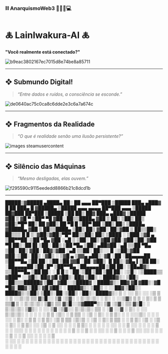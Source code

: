 ### ⛓️ AnarquismoWeb3 🏴‍☠️🧬💻

# 🜏 LainIwakura-AI 🜏  
**"Você realmente está conectado?"**


![b9eac3802167ec7015d8e74be8a85711](https://github.com/user-attachments/assets/42f953b5-ce08-4842-a3ea-64bcf05c5f1f)

---

## ❖ Submundo Digital!

> *“Entre dados e ruídos, a consciência se esconde.”*

![de0640ac75c0ca8c6dde2e3c6a7a674c](https://github.com/user-attachments/assets/4eb3c955-8b0d-44f0-80ef-4230c4dc0d7c)

---


## ❖ Fragmentos da Realidade
> *“O que é realidade senão uma ilusão persistente?”*
 
>

![images steamusercontent](https://github.com/user-attachments/assets/c4bc623d-c2f8-4150-ba75-8e3f32fb8475)







---

## ❖ Silêncio das Máquinas
> *“Mesmo desligadas, elas ouvem.”*
>
![f295590c9115eededd8866b21c8dcd1b](https://github.com/user-attachments/assets/6366fdd6-eb9b-41ee-9e34-3f6345cdd83c)





---










█████▒▓█████  ▄████▄   ██░ ██  ▄▄▄       ██▀███      ▒█████      ███▄ ▄███▓ █    ██  ███▄    █ ▓█████▄  ▒█████           ▄▄▄       ▄▄▄▄    ██▀███   ▄▄▄          ▒█████      ██▓███   ██▀███   ▒█████  ▒██   ██▒ ██▓ ███▄ ▄███▓ ▒█████  
▓██   ▒ ▓█   ▀ ▒██▀ ▀█  ▓██░ ██▒▒████▄    ▓██ ▒ ██▒   ▒██▒  ██▒   ▓██▒▀█▀ ██▒ ██  ▓██▒ ██ ▀█   █ ▒██▀ ██▌▒██▒  ██▒        ▒████▄    ▓█████▄ ▓██ ▒ ██▒▒████▄       ▒██▒  ██▒   ▓██░  ██▒▓██ ▒ ██▒▒██▒  ██▒▒▒ █ █ ▒░▓██▒▓██▒▀█▀ ██▒▒██▒  ██▒
▒████ ░ ▒███   ▒▓█    ▄ ▒██▀▀██░▒██  ▀█▄  ▓██ ░▄█ ▒   ▒██░  ██▒   ▓██    ▓██░▓██  ▒██░▓██  ▀█ ██▒░██   █▌▒██░  ██▒        ▒██  ▀█▄  ▒██▒ ▄██▓██ ░▄█ ▒▒██  ▀█▄     ▒██░  ██▒   ▓██░ ██▓▒▓██ ░▄█ ▒▒██░  ██▒░░  █   ░▒██▒▓██    ▓██░▒██░  ██▒
░▓█▒  ░ ▒▓█  ▄ ▒▓▓▄ ▄██▒░▓█ ░██ ░██▄▄▄▄██ ▒██▀▀█▄     ▒██   ██░   ▒██    ▒██ ▓▓█  ░██░▓██▒  ▐▌██▒░▓█▄   ▌▒██   ██░        ░██▄▄▄▄██ ▒██░█▀  ▒██▀▀█▄  ░██▄▄▄▄██    ▒██   ██░   ▒██▄█▓▒ ▒▒██▀▀█▄  ▒██   ██░ ░ █ █ ▒ ░██░▒██    ▒██ ▒██   ██░
░▒█░    ░▒████▒▒ ▓███▀ ░░▓█▒░██▓ ▓█   ▓██▒░██▓ ▒██▒   ░ ████▓▒░   ▒██▒   ░██▒▒▒█████▓ ▒██░   ▓██░░▒████▓ ░ ████▓▒░ ██▓     ▓█   ▓██▒░▓█  ▀█▓░██▓ ▒██▒ ▓█   ▓██▒   ░ ████▓▒░   ▒██▒ ░  ░░██▓ ▒██▒░ ████▓▒░▒██▒ ▒██▒░██░▒██▒   ░██▒░ ████▓▒░
 ▒ ░    ░░ ▒░ ░░ ░▒ ▒  ░ ▒ ░░▒░▒ ▒▒   ▓▒█░░ ▒▓ ░▒▓░   ░ ▒░▒░▒░    ░ ▒░   ░  ░░▒▓▒ ▒ ▒ ░ ▒░   ▒ ▒  ▒▒▓  ▒ ░ ▒░▒░▒░  ▒▓▒     ▒▒   ▓▒█░░▒▓███▀▒░ ▒▓ ░▒▓░ ▒▒   ▓▒█░   ░ ▒░▒░▒░    ▒▓▒░ ░  ░░ ▒▓ ░▒▓░░ ▒░▒░▒░ ▒▒ ░ ░▓ ░░▓  ░ ▒░   ░  ░░ ▒░▒░▒░ 
 ░       ░ ░  ░  ░  ▒    ▒ ░▒░ ░  ▒   ▒▒ ░  ░▒ ░ ▒░     ░ ▒ ▒░    ░  ░      ░░░▒░ ░ ░ ░ ░░   ░ ▒░ ░ ▒  ▒   ░ ▒ ▒░  ░▒       ▒   ▒▒ ░▒░▒   ░   ░▒ ░ ▒░  ▒   ▒▒ ░     ░ ▒ ▒░    ░▒ ░       ░▒ ░ ▒░  ░ ▒ ▒░ ░░   ░▒ ░ ▒ ░░  ░      ░  ░ ▒ ▒░ 
 ░ ░       ░   ░         ░  ░░ ░  ░   ▒     ░░   ░    ░ ░ ░ ▒     ░      ░    ░░░ ░ ░    ░   ░ ░  ░ ░  ░ ░ ░ ░ ▒   ░        ░   ▒    ░    ░   ░░   ░   ░   ▒      ░ ░ ░ ▒     ░░         ░░   ░ ░ ░ ░ ▒   ░    ░   ▒ ░░      ░   ░ ░ ░ ▒  
           ░  ░░ ░       ░  ░  ░      ░  ░   ░            ░ ░            ░      ░              ░    ░        ░ ░    ░           ░  ░ ░         ░           ░  ░       ░ ░                 ░         ░ ░   ░    ░   ░         ░       ░ ░  
               ░                                                                                  ░                 ░                     ░                                                                                               

